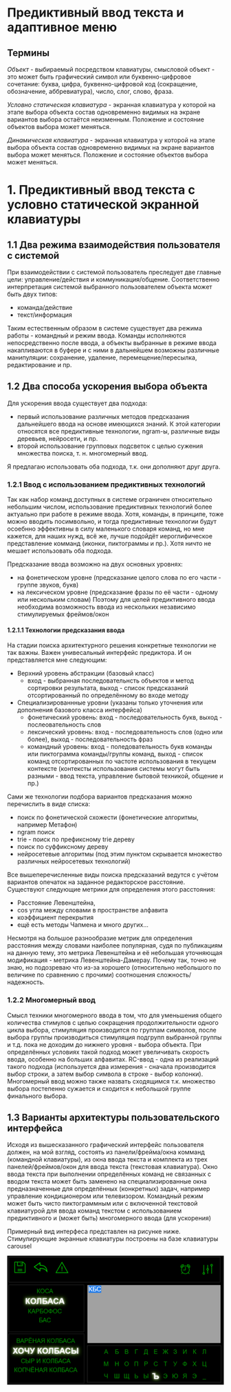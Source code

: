 # Предиктивный ввод текста и адаптивное меню
## Термины
*Объект* - выбираемый посредством клавиатуры, смысловой объект - это может быть графический символ или буквенно-цифровое 
сочетание: буква, цифра, буквенно-цифровой код (сокращение, обозначение, аббревиатура), число, слог, слово, фраза.

*Условно статическая клавиатура* - экранная клавиатура у которой на этапе выбора объекта состав одновременно
видимых на экране вариантов выбора остаётся неизменным. Положение и состояние объектов выбора может меняться.

*Динамическая клавиатура* - экранная клавиатура у которой на этапе выбора объекта состав одновременно
видимых на экране вариантов выбора может меняться. Положение и состояние объектов выбора может меняться.

# 1. Предиктивный ввод текста с условно статической экранной клавиатуры

## 1.1 Два режима взаимодействия пользователя с системой
При взаимодействии с системой пользователь преследует две главные цели: управление/действия и коммуникация/общение.
Соответственно интерпретация системой выбранного пользователем объекта может быть двух типов:
- команда/действие
- текст/информация

Таким естественным образом в системе существует два режима работы - командный и режим ввода.
Команды исполняются непосредственно после ввода, а объекты выбранные в режиме ввода накапливаются в буфере
и с ними в дальнейшем возможны различные манипуляции: сохранение, удаление, перемещение/пересылка, редактирование и пр.

## 1.2 Два способа ускорeния выбора объекта
Для ускорения ввода существует два подхода: 
- первый использование различных методов предсказания дальнейшего ввода на основе имеющихся знаний. 
К этой категории относятся все предиктивные технологии, ngram-ы, различные виды деревьев, нейросети, и пр.
- второй использование групповых подсветок с целью сужения множества поиска, т. н. многомерный ввод.

Я предлагаю использовать оба подхода, т.к. они дополняют друг друга.

### 1.2.1 Ввод с использованием предиктивных технологий
Так как набор команд доступных в системе ограничен относительно небольшим числом, использование предиктивных
технологий более актуально при работе в режиме ввода. Хотя, команды, в принципе, тоже можно вводить посимвольно, и
тогда предиктивные технологии будут осоебнно эффективны в силу маленького словаря команд, но
мне кажется, для наших нужд, всё же, лучше подойдёт иероглифическое представление комманд (иконки, пиктограммы и пр.).
Хотя ничто не мешает использовать оба подхода.

Предсказание ввода возможно на двух основных уровнях:
- на фонетическом уровне (предсказание целого слова по его части - группе звуков, букв)
- на лексическом уровне (предсказание фразы по её части - одному или нескольким словам)
Поэтому для целей предиктивного ввода необходима возможность ввода из нескольких независимо
стимулируемых фреймов/окон

#### 1.2.1.1 Технологии предсказания ввода
На стадии поиска архитектурного решения конкретные технологии не так важны. Важен унивесальный интерфейс предиктора. 
И он представляется мне следующим:
- Верхний уровень абстракции (базовый класс)
  - вход - выбранная последовательнсть объектов и метод сортировки результата, выход - список предсказаний 
  отсортированный по определённому во входе методу
- Специализированнные уровни (указаны только уточнения или дополнения базового класса интерфейса)
  - фонетический уровень: вход - последовательность букв, выход - послеовательность слов
  - лексический уровень: вход - последовательность слов (одно или более), выход - последовательность фраз 
  - командный уровень: вход - поледовательность букв команды или пиктограмма команды/группы команд, выход - список 
  команд отсортированных по частоте использования в текущем контексте (контексты использования системы могут 
  быть разными - ввод текста, управление бытовой техникой, общение и пр.)

Сами же технологии подбора вариантов предсказания можно перечислить в виде списка:
- поиск по фонетической схожести (фонетические алгоритмы, например Метафон)
- ngram поиск 
- trie - поиск по префиксному trie дереву
- поиск по суффиксному дереву
- нейросетевые алгоритмы (под этим пунктом скрывается множество различных нейросетевых технологий)

Все вышеперечисленные виды поиска предсказаний ведутся с учётом вариантов опечаток на заданное редакторское расстояние. 
Существуют следующие метрики для определения этого расстояния: 
- Расстояние Левенштейна,
- cos угла между словами в пространстве алфавита
- коэффициент перекрытия
- ещё есть методы Чапмена и много других...

Несмотря на большое разнообразие метрик для определения расстояния между словами наиболее популярная, судя по 
публикациям на данную тему, это метрика Левенштейна и её небольшая уточняющая модификация - метрика Левенштейна-Дамерау.
Почему так, точно не знаю, но подозреваю что из-за хорошего (относительно небольшого по величине по сравнению с прочими)
соотношения сложность/надежность.
 
### 1.2.2 Многомерный ввод
Смысл техники многомерного ввода в том, что для уменьшения общего количества стимулов с целью сокращения продолжительности
одного цикла выбора, стимуляция производится по группам символов, после выбора группы производиться стимуляция подгрупп
выбранной группы и т.д. пока не доходим до нижнего уровня - выбора объекта. При определённых условиях такой подход может
увеличивать скорость ввода, особенно на больших алфавитах. RC-ввод - одна из реализаций такого подхода (используется два
измерения - сначала производится выбор строки, а затем выбор символа в строке - выбор колонки). Многомерный ввод можно также 
назвать сходящимся т.к. множество выбора постепенно сужается и сходится к небольшой группе финального выбора.

## 1.3 Варианты архитектуры пользовательского интерфейса
Исходя из вышесказанного графический интерфейс пользователя должен, на мой взгляд, состоять из панели/фрейма/окна комманд 
(командной клавиатуры), из окна ввода текста и комплекта из трех панелей/фреймов/окон для ввода текста (текстовая клавиатура).
Окно ввода текста при выполнении определённых команд не связанных с вводом текста может быть заменено на специализированные
окна предназначенные для определённых (конкретных) задач, например управление кондиционером или телевизором. Командный режим
может быть чисто пиктограммным или с включенной текстовой клавиатурой для ввода команд текстом с использованием 
предиктивного и (может быть) многомерного ввода (для ускорения)

Примерный вид интерфеса представлен на рисунке ниже. Стимулирующие экранные клавиатуры построены на базе клавиатуры carousel

![asdf](./drawing1.png)

